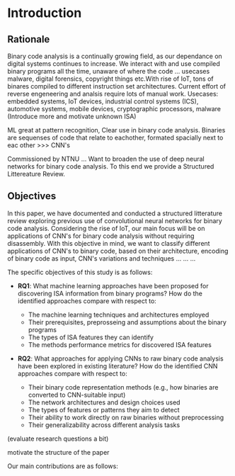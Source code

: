 # Introduction

## Rationale

Binary code analysis is a continually growing field, as our dependance on digital systems continues to increase. We interact with and use compiled binary programs all the time, unaware of where the code ... usecases malware, digital forensics, copyright things etc.With rise of IoT, tons of binares compiled to different instruction set architectures. Current effort of reverse engeneering and analsis require lots of manual work. Usecases: embedded systems, IoT devices, industrial control systems (ICS), automotive systems, mobile devices, cryptographic processors, malware (Introduce more and motivate unknown ISA)

ML great at pattern recognition, Clear use in binary code analysis. Binaries are sequenses of code that relate to eachother, formated spacially next to eac other >>> CNN's

Commissioned by NTNU ... Want to broaden the use of deep neural networks for binary code analysis. To this end we provide a Structured Littereature Review.

## Objectives

In this paper, we have documented and conducted a structured litterature review exploring previous use of convolutional neural networks for binary code analysis. Considering the rise of IoT, our main focus will be on applications of CNN's for binary code analysis without requiring disassembly. With this objective in mind, we want to classify different applications of CNN's to binary code, based on their architecture, encoding of binary code as input, CNN's variations and techniques ... ... ...

The specific objectives of this study is as follows:

- **RQ1**: What machine learning approaches have been proposed for discovering ISA information from binary programs? How do the identified approaches compare with respect to:

  - The machine learning techniques and architectures employed
  - Their prerequisites, preprosseing and assumptions about the binary programs
  - The types of ISA features they can identify
  - The methods performance metrics for discovered ISA features

- **RQ2**: What approaches for applying CNNs to raw binary code analysis have been explored in existing literature? How do the identified CNN approaches compare with respect to:
  - Their binary code representation methods (e.g., how binaries are converted to CNN-suitable input)
  - The network architectures and design choices used
  - The types of features or patterns they aim to detect
  - Their ability to work directly on raw binaries without preprocessing
  - Their generalizability across different analysis tasks

(evaluate research questions a bit)

motivate the structure of the paper

Our main contributions are as follows:
